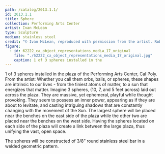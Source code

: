 ```yaml
---
path: /catalog/2013.1.1/
id: 2013.1.1
title: Sphere
collection: Performing Arts Center
artist: Ivan McLean
type: Sculpture
medium: stainless steel
credit: "© Ivan McLean, reproduced with permission from the artist. Robert E. Kennedy Library The images associated with the objects on this website are protected under United States copyright laws. We are pleased to share these materials as an educational resource for the public for non-commercial, educational and personal use only, or for fair use as defined by law. "
figure:
  - id: 62222_ca_object_representations_media_17_original
    file: "./62222_ca_object_representations_media_17_original.jpg"
    caption: 1 of 3 spheres installed in the 
---
```

1 of 3 spheres installed in the plaza of the Performing Arts Center, Cal Poly.
From the artist:
Whether you call them orbs, balls, or spheres, these shapes are intrinsic to our lives - from the tiniest atoms of matter, to a sun that energizes that matter. Imagine 3 spheres, (10, 7, and 5 feet across) laid out across the plaza. They are massive, yet ephemeral, playful while thought provoking.
They seem to possess an inner power, appearing as if they are about to levitate, and casting intriguing shadows that are constantly changing with the movement of the Sun.
The largest sphere will be placed near the benches on the east side of the plaza while the other two are placed near the benches on the west side. Having the spheres located on each side of the plaza will create a link between the large plaza, thus unifying the vast, open space.

The spheres will be constructed of 3/8” round stainless steel bar in a welded geometric pattern.
